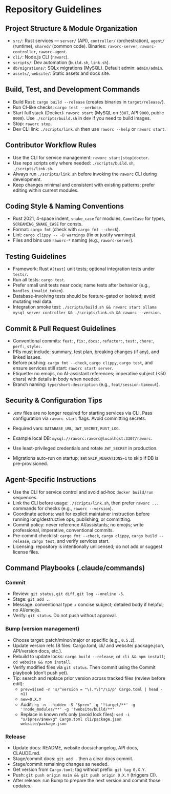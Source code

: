 # Repository Guidelines

## Project Structure & Module Organization
- `src/`: Rust services — `server/` (API), `controller/` (orchestration), `agent/` (runtime), `shared/` (common code). Binaries: `raworc-server`, `raworc-controller`, `raworc-agent`.
- `cli/`: Node.js CLI (`raworc`).
- `scripts/`: Dev automation (`build.sh`, `link.sh`).
- `db/migrations/`: SQLx migrations (MySQL). Default admin: `admin/admin`.
- `assets/`, `website/`: Static assets and docs site.

## Build, Test, and Development Commands
- Build Rust: `cargo build --release` (creates binaries in `target/release/`).
- Run CI-like checks: `cargo test --verbose`.
- Start full stack (Docker): `raworc start` (MySQL on `3307`, API `9000`, public `8000`). Use `./scripts/build.sh` in dev if you need to build images.
- Stop: `raworc stop`.
- Dev CLI link: `./scripts/link.sh` then use `raworc --help` or `raworc start`.

## Contributor Workflow Rules
- Use the CLI for service management: `raworc start|stop|doctor`.
- Use repo scripts only where needed: `./scripts/build.sh`, `./scripts/link.sh`.
- Always run `./scripts/link.sh` before invoking the `raworc` CLI during development.
- Keep changes minimal and consistent with existing patterns; prefer editing within current modules.

## Coding Style & Naming Conventions
- Rust 2021, 4-space indent, `snake_case` for modules, `CamelCase` for types, `SCREAMING_SNAKE_CASE` for consts.
- Format: `cargo fmt` (check with `cargo fmt --check`).
- Lint: `cargo clippy -- -D warnings` (fix or justify warnings).
- Files and bins use `raworc-*` naming (e.g., `raworc-server`).

## Testing Guidelines
- Framework: Rust `#[test]` unit tests; optional integration tests under `tests/`.
- Run all tests: `cargo test`.
- Prefer small unit tests near code; name tests after behavior (e.g., `handles_invalid_token`).
- Database-involving tests should be feature-gated or isolated; avoid mutating real data.
- Integration smoke test: `./scripts/build.sh && raworc start ollama mysql server controller && ./scripts/link.sh && raworc --version`.

## Commit & Pull Request Guidelines
- Conventional commits: `feat:`, `fix:`, `docs:`, `refactor:`, `test:`, `chore:`, `perf:`, `style:`.
- PRs must include: summary, test plan, breaking changes (if any), and linked issues.
- Before pushing: `cargo fmt --check`, `cargo clippy`, `cargo test`, and ensure services still start: `raworc start server`.
- Etiquette: no emojis, no AI-assistant references; imperative subject (<50 chars) with details in body when needed.
- Branch naming: `type/short-description` (e.g., `feat/session-timeout`).

## Security & Configuration Tips
- .env files are no longer required for starting services via CLI. Pass configuration via `raworc start` flags. Avoid committing secrets.
- Required vars: `DATABASE_URL`, `JWT_SECRET`, `RUST_LOG`.
 
- Example local DB: `mysql://raworc:raworc@localhost:3307/raworc`.
- Use least-privileged credentials and rotate `JWT_SECRET` in production.
- Migrations auto-run on startup; set `SKIP_MIGRATIONS=1` to skip if DB is pre-provisioned.

## Agent-Specific Instructions
- Use the CLI for service control and avoid ad‑hoc `docker build/run` sequences.
- Link the CLI before usage: `./scripts/link.sh`, then prefer `raworc ...` commands for checks (e.g., `raworc --version`).
- Coordinate actions: wait for explicit maintainer instruction before running long/destructive ops, publishing, or committing.
- Commit policy: never reference AI/assistants; no emojis; write professional, imperative, conventional commits.
- Pre‑commit checklist: `cargo fmt --check`, `cargo clippy`, `cargo build --release`, `cargo test`, and verify services start.
- Licensing: repository is intentionally unlicensed; do not add or suggest license files.

## Command Playbooks (.claude/commands)
### Commit
- Review: `git status`, `git diff`, `git log --oneline -5`.
- Stage: `git add .`.
- Message: conventional type + concise subject; detailed body if helpful; no AI/emojis.
- Verify: `git status`. Do not push without approval.

### Bump (version management)
- Choose target: patch/minor/major or specific (e.g., `0.5.2`).
- Update version refs (8 files: Cargo.toml, cli/ and website/ package.json, API/version docs, etc.).
- Rebuild to update locks: `cargo build --release`; `cd cli && npm install`; `cd website && npm install`.
- Verify modified files via `git status`. Then commit using the Commit playbook (don’t push yet).
- Tip: search and replace prior version across tracked files (review before edit):
  - `prev=$(sed -n 's/^version = "\(.*\)"/\1/p' Cargo.toml | head -n1)`
  - `new=0.X.Y`
  - Audit: `rg -n --hidden -S "$prev" -g '!target/**' -g '!node_modules/**' -g '!website/build/**'` 
  - Replace in known refs only (avoid lock files): `sed -i "s/$prev/$new/g" Cargo.toml cli/package.json website/package.json`

### Release
- Update docs: README, website docs/changelog, API docs, CLAUDE.md.
- Stage/commit docs: `git add .` then a clear docs commit.
- Stage/commit remaining changes as needed.
- Get version from `Cargo.toml`; tag without prefix: `git tag 0.X.Y`.
- Push: `git push origin main && git push origin 0.X.Y` (triggers CI).
- After release: run Bump to prepare the next version and commit those updates.
